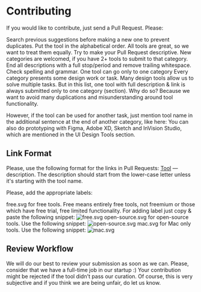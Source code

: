 # Contributing

If you would like to contribute, just send a Pull Request. Please:

Search previous suggestions before making a new one to prevent duplicates.
Put the tool in the alphabetical order. All tools are great, so we want to treat them equally.
Try to make your Pull Request descriptive.
New categories are welcomed, if you have 2+ tools to submit to that category.
End all descriptions with a full stop/period and remove trailing whitespace.
Check spelling and grammar.
One tool can go only to one category
Every category presents some design work or task. Many design tools allow us to solve multiple tasks. But in this list, one tool with full description & link is always submitted only to one category (section). Why do so? Because we want to avoid many duplications and misunderstanding around tool functionality.

However, if the tool can be used for another task, just mention tool name in the additional sentence at the end of another category, like here: You can also do prototyping with Figma, Adobe XD, Sketch and InVision Studio, which are mentioned in the UI Design Tools section.

## Link Format

Please, use the following format for the links in Pull Requests: [Tool](link) — description. The description should start from the lower-case letter unless it's starting with the tool name.

Please, add the appropriate labels:

free.svg for free tools. Free means entirely free tools, not freemium or those which have free trial, free limited functionality. For adding label just copy & paste the following snippet: ![free.svg](https://github.com/LisaDziuba/Awesome-Design-Tools/blob/master/Media/free.svg)
open-source.svg for open-source tools. Use the following snippet: ![open-source.svg](https://github.com/LisaDziuba/Awesome-Design-Tools/blob/master/Media/open-source.svg)
mac.svg for Mac only tools. Use the following snippet: ![mac.svg](https://github.com/LisaDziuba/Awesome-Design-Tools/blob/master/Media/mac.svg)

## Review Workflow

We will do our best to review your submission as soon as we can. Please, consider that we have a full-time job in our startup :) Your contribution might be rejected if the tool didn't pass our curation. Of course, this is very subjective and if you think we are being unfair, do let us know.
